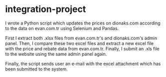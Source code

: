 # integration-project
I wrote a Python script which updates the prices on dionaks.com according to the data on evan.com.tr using Selenium and Pandas.

First I extract both .xlsx files from evan.com.tr's and dionaks.com's admin panel. Then, I compare these two excel files and extract a new excel file with the price and rebate data from evan.com.tr. Finally, I submit an .xls file to the website using the same admin panel again.

Finally, the script sends user an e-mail with the excel attachment which has been submitted to the system.
